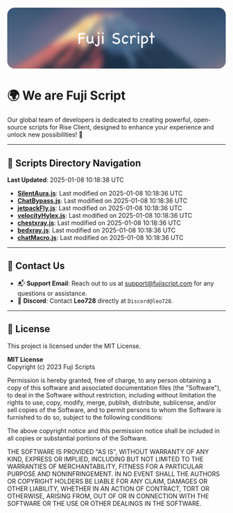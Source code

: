 ![Banner](.github/b.webp)

# 🌍 **We are Fuji Script**

Our global team of developers is dedicated to creating powerful, open-source scripts for Rise Client, designed to enhance your experience and unlock new possibilities! 🌟

---
<!-- SCRIPTS_NAVIGATION_START -->
## 📂 **Scripts Directory Navigation**

**Last Updated**: 2025-01-08 10:18:38 UTC

- **[SilentAura.js](scripts/SilentAura.js)**: Last modified on 2025-01-08 10:18:36 UTC
- **[ChatBypass.js](scripts/ChatBypass.js)**: Last modified on 2025-01-08 10:18:36 UTC
- **[jetpackFly.js](scripts/jetpackFly.js)**: Last modified on 2025-01-08 10:18:36 UTC
- **[velocityHylex.js](scripts/velocityHylex.js)**: Last modified on 2025-01-08 10:18:36 UTC
- **[chestxray.js](scripts/chestxray.js)**: Last modified on 2025-01-08 10:18:36 UTC
- **[bedxray.js](scripts/bedxray.js)**: Last modified on 2025-01-08 10:18:36 UTC
- **[chatMacro.js](scripts/chatMacro.js)**: Last modified on 2025-01-08 10:18:36 UTC

<!-- SCRIPTS_NAVIGATION_END -->

---

## 💬 **Contact Us**  
- 📬 **Support Email**: Reach out to us at [support@fujiscript.com](mailto:support@fujiscript.com) for any questions or assistance.  
- 💬 **Discord**: Contact **Leo728** directly at `Discord@leo728`.

---

## 📜 **License**

This project is licensed under the MIT License.  

**MIT License**  
Copyright (c) 2023 Fuji Scripts  

Permission is hereby granted, free of charge, to any person obtaining a copy of this software and associated documentation files (the "Software"), to deal in the Software without restriction, including without limitation the rights to use, copy, modify, merge, publish, distribute, sublicense, and/or sell copies of the Software, and to permit persons to whom the Software is furnished to do so, subject to the following conditions:  

The above copyright notice and this permission notice shall be included in all copies or substantial portions of the Software.  

THE SOFTWARE IS PROVIDED "AS IS", WITHOUT WARRANTY OF ANY KIND, EXPRESS OR IMPLIED, INCLUDING BUT NOT LIMITED TO THE WARRANTIES OF MERCHANTABILITY, FITNESS FOR A PARTICULAR PURPOSE AND NONINFRINGEMENT. IN NO EVENT SHALL THE AUTHORS OR COPYRIGHT HOLDERS BE LIABLE FOR ANY CLAIM, DAMAGES OR OTHER LIABILITY, WHETHER IN AN ACTION OF CONTRACT, TORT OR OTHERWISE, ARISING FROM, OUT OF OR IN CONNECTION WITH THE SOFTWARE OR THE USE OR OTHER DEALINGS IN THE SOFTWARE.  
